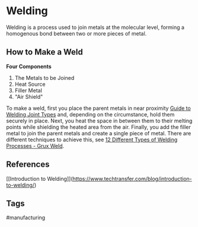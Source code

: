 # Welding

Welding is a process used to join metals at the molecular level, forming a homogenous bond between two or more pieces of metal.

## How to Make a Weld
**Four Components**
1. The Metals to be Joined  
2. Heat Source  
3. Filler Metal  
4. "Air Shield"  

To make a weld, first you place the parent metals in near proximity [Guide to Welding Joint Types](https://welditu.com/welding/tips/welding-joints-welds/) and, depending on the circumstance, hold them securely in place. Next, you heat the space in between them to their melting points while shielding the heated area from the air. Finally, you add the filler metal to join the parent metals and create a single piece of metal. There are different techniques to achieve this, see [12 Different Types of Welding Processes - Grux Weld](https://www.cruxweld.com/blog/types-of-welding-processes/).

## References
\[[Introduction to Welding]\](https://www.techtransfer.com/blog/introduction-to-welding/)

## Tags
#manufacturing
